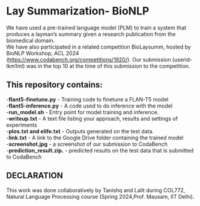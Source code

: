 # Lay Summarization- BioNLP
We have used a pre-trained language model (PLM) to train a system that produces a layman’s summary given a research publication from the biomedical domain.<br>
We have also participated in a related competition BioLaysumm, hosted by BioNLP Workshop, ACL 2024 (https://www.codabench.org/competitions/1920/). Our submission (userid- lkm1ml) was in the top 10 at the time of this submission to the competition.

## This repository contains:
-**flant5-finetune.py** - Training code to finetune a FLAN-T5 model <br>
-**flant5-inference.py** - A code used to do inference with the model <br>
-**run_model.sh** - Entry point for model training and inference. <br>
-**writeup.txt** - A text file listing your approach, results and settings of experiments  <br>
-**plos.txt and elife.txt** - Outputs generated on the test data.<br>
-**link.txt** - A link to the Google Drive folder containing the trained model <br>
-**screenshot.jpg** -  a screenshot of our submission to CodaBench<br>
-**prediction_result.zip.** - predicted results on the test data that is submitted to CodaBench<br>

## DECLARATION
<!-- **DECLARATION** <br> -->
This work was done collaboratively by Tanishq and Lalit during COL772, Natural Language Processing course (Spring 2024,Prof. Mausam, IIT Delhi).


